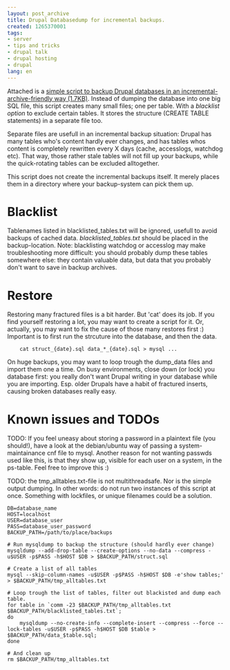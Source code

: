 ```yaml
---
layout: post_archive
title: Drupal Databasedump for incremental backups.
created: 1265370001
tags:
- server
- tips and tricks
- drupal talk
- drupal hosting
- drupal
lang: en
---
```

Attached is a <a href="http://webschuur.com/files/dump_fractured_database.tar_.gz">simple script to backup Drupal databases in an incremental-archive-friendly way (1.7KB)</a>. 
Instead of dumping the database into one big SQL file, this script creates many small files; one per table. With a _blacklist option_ to exclude certain tables. It stores the structure (CREATE TABLE statements) in a separate file too. 

Separate files are usefull in an incremental backup situation: Drupal has many tables who's content hardly ever changes, and has tables whos content is completely rewritten every X days (cache, accesslogs, watchdog etc).
That way, those rather stale tables will not fill up your backups, while the quick-rotating tables can be excluded alltogether. 

This script does not create the incremental backups itself. It merely places them in a directory where your backup-system can pick them up.

# Blacklist
Tablenames listed in blacklisted\_tables.txt will be ignored, usefull to avoid backups of cached data. 
_blacklisted\_tables.txt_ should be placed in the backup-location.
Note: blacklisting watchdog or accesslog may make troubleshooting more difficult: you should probably dump these tables somewhere else: they contain valuable    data, but data that you probably don't want to save in backup archives.
 
# Restore
Restoring many fractured files is a bit harder. But 'cat' does its job. If you find yourself restoring a lot, you may want to create a script for it. Or, actually, you may want to fix the cause of those many restores first :)
Important is to first run the strcuture into the database, and then the data.
       
        cat struct_{date}.sql data_*_{date}.sql > mysql ...

On huge backups, you may want to loop trough the dump\_data files and import them one a time. On busy environments, close down (or lock) you database first: you really don't want Drupal writing in your database while you are importing. Esp. older Drupals
have a habit of fractured inserts, causing broken databases really easy.

# Known issues and TODOs
TODO: If you feel uneasy about storing a password in a plaintext file (you should!), have a look at the debian/ubuntu way of passing a system-maintainance cnf file to mysql. Another reason for not wanting passwds used like this, is that they show up, visible for each user on a system, in the ps-table. Feel free to improve this :)

TODO: the tmp\_alltables.txt-file is not multithreadsafe. Nor is the simple output dumping. In other words: do not run two instances of this script at once. Something with lockfiles, or unique filenames could be a solution.

    DB=database_name
    HOST=localhost
    USER=database_user
    PASS=database_user_password
    BACKUP_PATH=/path/to/place/backups

    # Run mysqldump to backup the structure (should hardly ever change)
    mysqldump --add-drop-table --create-options --no-data --compress -u$USER -p$PASS -h$HOST $DB > $BACKUP_PATH/struct.sql

    # Create a list of all tables 
    mysql --skip-column-names -u$USER -p$PASS -h$HOST $DB -e'show tables;' > $BACKUP_PATH/tmp_alltables.txt

    # Loop trough the list of tables, filter out blackisted and dump each table.
    for table in `comm -23 $BACKUP_PATH/tmp_alltables.txt $BACKUP_PATH/blacklisted_tables.txt`; 
    do
	    mysqldump --no-create-info --complete-insert --compress --force --lock-tables -u$USER -p$PASS -h$HOST $DB $table > $BACKUP_PATH/data_$table.sql;
    done

    # And clean up
    rm $BACKUP_PATH/tmp_alltables.txt
